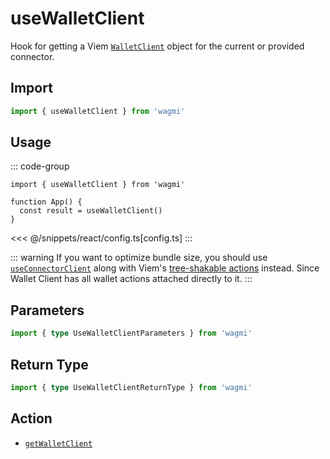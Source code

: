 # useWalletClient

Hook for getting a Viem [`WalletClient`](https://viem.sh/docs/clients/wallet.html) object for the current or provided connector.

## Import

```ts
import { useWalletClient } from 'wagmi'
```

## Usage

::: code-group
```tsx [index.tsx]
import { useWalletClient } from 'wagmi'

function App() {
  const result = useWalletClient()
}
```
<<< @/snippets/react/config.ts[config.ts]
:::

::: warning
If you want to optimize bundle size, you should use [`useConnectorClient`](/react/api/hooks/useConnectorClient) along with Viem's [tree-shakable actions](https://viem.sh/docs/clients/custom.html#tree-shaking) instead. Since Wallet Client has all wallet actions attached directly to it.
:::

## Parameters

```ts
import { type UseWalletClientParameters } from 'wagmi'
```

## Return Type

```ts
import { type UseWalletClientReturnType } from 'wagmi'
```

## Action

- [`getWalletClient`](/core/api/actions/getWalletClient)
